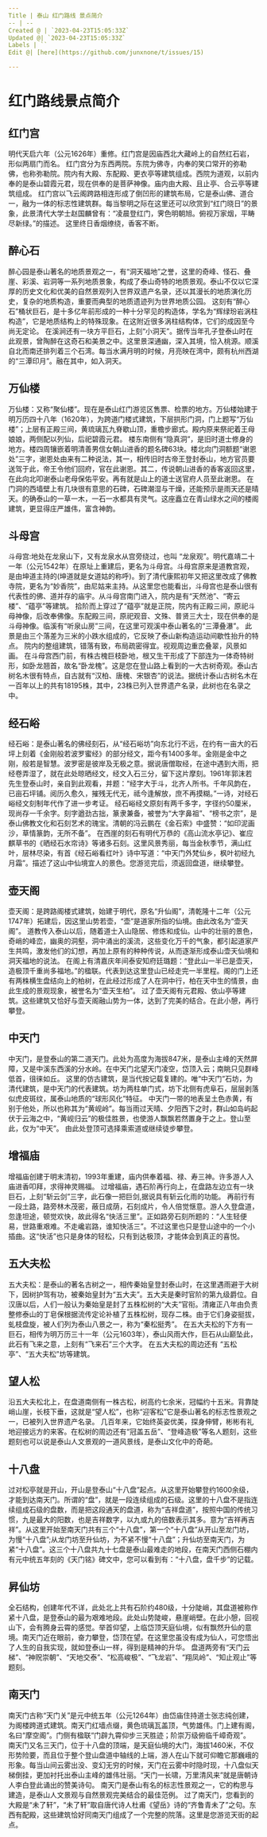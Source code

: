 ```yaml
---
Title | 泰山 红门路线 景点简介
-- | --
Created @ | `2023-04-23T15:05:33Z`
Updated @| `2023-04-23T15:05:33Z`
Labels | ``
Edit @| [here](https://github.com/junxnone/t/issues/15)

---
```

# 红门路线景点简介

## 红门宫

  明代天启六年（公元1626年）重修。红门宫是因庙西北大藏岭上的自然红石岩，形似两扇门而名。 红门宫分为东西两院。东院为佛寺，内奉的笑口常开的弥勒佛，也称弥勒院。院内有大殿、东配殿、更衣亭等建筑组成。西院为道观，以前内奉的是泰山碧霞元君，现在供奉的是菩萨神像。庙内由大殿、且止亭、合云亭等建筑组成。 红门宫以飞云阁跨路相连形成了倒凹形的建筑布局，它是泰山佛、道合一，融为一体的标志性建筑群。每当黎明之际在这里还可以欣赏到“红门晓日”的景象，此景清代大学士赵国麟曾有：“凌晨登红门，霁色明朝旭。俯视万家烟，平畴尽新绿。”的描述。 这里终日香烟缭绕，香客不断。


## 醉心石

醉心园是泰山著名的地质景观之一，有“洞天福地”之誉，这里的奇峰、怪石、叠崖、彩溪、岩洞等一系列地质景象，构成了泰山奇特的地质景观。泰山不仅以它深厚的历史文化和优美的自然景观列入世界双遗产名录，还以其漫长的地质演化历史，复杂的地质构造，重要而典型的地质遗迹列为世界地质公园。 这刻有“醉心石”桶状巨石，是十多亿年前形成的一种十分罕见的构造体，学名为“辉绿玢岩涡柱构造”，它是地质结构上的特殊现象。在这附近很多涡柱结构体，它们的成因至今尚无定论。 在溪涧还有一块方平巨石，上刻“小洞天”。据传当年孔子登泰山时在此观景，曾陶醉在这奇石和美景之中。这里景深通幽，深入其境，恰入桃源。顺溪自北而南还排列着三个石湾。每当水满月明的时候，月亮映在湾中，颇有杭州西湖的“三潭印月”。融在其中，如入洞天。

## 万仙楼

万仙楼：又称“聚仙楼”。现在是泰山红门游览区售票、检票的地方。万仙楼始建于明万历四十八年（1620年），为跨道门楼式建筑，下层拱形门洞，门上题写“万仙楼”；上层有正殿三间，黄琉璃瓦九脊歇山顶，重檐步廊式。殿内原来祭祀着王母娘娘，两侧配以列仙，后祀碧霞元君。 楼东南侧有“隐真洞”，是旧时道士修身的地方。楼四周镶嵌着明清善男信女朝山进香的题名碑63块。楼北向门洞额题“谢恩处”三字，谢恩处由来有二种说法，其一，相传旧时古帝王登封泰山，地方官员要送驾于此，帝王令他们回府，官在此谢恩。其二，传说朝山进香的香客返回这里，在此向北叩谢泰山老母保佑平安。再有就是山上的道士送官府人员至此谢恩。 在门洞的西墙壁上有几块很有意思的石碑，石碑潮湿与干燥，还能预示是雨天还是晴天。的确泰山的一草一木，一石一水都具有灵气。这座矗立在青山绿水之间的楼阁建筑，更显得庄严雄伟，富含神韵。

## 斗母宫

斗母宫:地处在龙泉山下，又有龙泉水从宫旁绕过，也叫 “龙泉观”。明代嘉靖二十一年（公元1542年）在原址上重建后，更名为斗母宫。斗母宫原来是道教宫观，是由坤道主持的(坤道就是女道姑的称呼)。到了清代康熙初年又把这里改成了佛教寺院，更名为“妙香院”，由尼姑来主持。从这里您也能看出，斗母宫也是泰山很有代表性的佛、道并存的庙宇。从斗母宫南门进入，院内是有“天然池”、“寄云楼”、“蕴亭”等建筑。 拾阶而上穿过了“蕴亭”就是正院，院内有正殿三间，原祀斗母神像，后改奉佛像。东配殿三间，原祀观音、文殊、普贤三大士，现在供奉的是斗母神像。临溪有“听泉山房”三间，在这里可观溪中泰山著名的“三潭叠瀑”。 此景是由三个落差为三米的小跌水组成的，它反映了泰山新构造运动间歇性抬升的特点。 院内的整组建筑，错落有致，布局疏密得宜。视观周边重峦叠翠，风景如画。 在斗母宫西门前，有株古槐巨枝卧地，根又生干形成了下部连为一体奇特树形，如卧龙翘首，故名“卧龙槐”。这是您在登山路上看到的一大古树奇观。泰山古树名木很有特点，自古就有“汉柏、唐槐、宋银杏”的说法。据统计泰山古树名木在一百年以上的共有18195株，其中，23株已列入世界遗产名录，此树也在名录之中。

## 经石峪

经石峪：是泰山著名的佛经刻石，从“经石峪坊”向东北行不远，在约有一亩大的石坪上刻着《金刚般若波罗蜜经》的部分经文，距今有1400多年。金刚是金中之刚，般若是智慧。波罗密是彼岸及无极之意。据说唐僧取经，在途中遇到大雨，把经卷弄湿了，就在此处晾晒经文，经文入石三分，留下这片摩刻。1961年郭沫若先生登泰山时，亲自到此观看，并题：“经字大于斗，北齐人所书。千年风韵在，已亩石坪铺。阅历久愈久，摧残无代无，祗今逢解放，庶不再摸糊。”一诗，对经石峪经文刻制年代作了进一步考证。 经石峪经文原刻有两千多字，字径约50厘米，现尚存一千余字。刻字遒劲古拙，篆隶兼备，被誉为“大字鼻祖”、“榜书之宗”，是泰山佛教文化和石刻艺术的瑰宝。清朝的冯云鹏在《金石索》中盛赞：“如印泥画沙，草情篆韵，无所不备”。 在西崖的刻石有明代万恭的《高山流水亭记》、崔应麒草书的《晒经石水帘诗》等诸多石刻。这里风景秀丽，每当金秋季节，满山红叶，层林尽染，有首《经石峪看红叶》诗中写道：“中天门外梵仙乡，枫叶初经九月霜”。描述了这山中仙境宜人的景色。您游览完后，须返回盘道，继续攀登。


## 壶天阁

壶天阁：是跨路阁楼式建筑，始建于明代，原名“升仙阁”，清乾隆十二年（公元1747年）拓建后，因这里山势若壶，“壶”是道家所指的仙境。由此改名为“壶天阁”。 道教传入泰山以后，随着道士入山隐居、修炼和成仙。山中的壮丽的景色，奇峭的峰峦，幽奥的洞壑，洞中涌出的溪流，这些变化万千的气象，都引起道家产生共鸣，激发他们的幻想，再加上原有的种种传说，从而逐渐形成泰山壶天仙境和洞天福地的说法。 在阁上有清嘉庆年间泰安知府廷璐题：“登此山一半已是壶天，造极顶千重尚多福地。”的楹联。代表到达这里登山已经走完一半里程。阁的门上还有两株横生盘结向上的柏树，在此经过形成了人在洞中行，柏在天中生的情景，由此生成的景观现象，被誉名为“壶天生柏”。 过了壶天阁有元君殿、依山亭等建筑。这些建筑又恰好与壶天阁融山势为一体，达到了完美的结合。在此小憩，再行攀登。

##  中天门

中天门，是登泰山的第二道天门。此处为高度为海拔847米，是泰山主峰的天然屏障，又是中溪东西溪的分水岭。在中天门北望天门凌空，岱顶入云；南眺只见群峰低首，徂徕如丘。 这里的仿古建筑，是当代按记载复建的。唯“中天门”石坊，为清代建筑，是中天门的代表建筑。坊为两柱单门式，坊下北侧有虎阜石，层层剥落似虎皮斑纹，属泰山地质的“球形风化”特征。 中天门一带的地表呈土色赤黄，有别于他处，所以也称其为“黄岘岭”。每当雨过天晴、夕阳西下之时，群山如岛屿起伏于云海之中，“黄岘归云”的极佳胜景，也使游人飘飘若然置身于之上。登山至此，仅为“中天”。 由此处登顶可选择乘索道或继续徒步攀登。 


## 增福庙

增福庙创建于明末清初，1993年重建，庙内供奉着福、禄、寿三神。许多游人入庙进香叩拜，求得神灵赐福。 过增福庙，遇石阶再行向上，在盘路左边立有一块巨石，上刻“斩云剑”三字，此石像一把巨剑,据说具有斩云化雨的功能。 再前行有一段土路，路旁林木茂密，蔽日成荫，石刻成片，令人倍觉惬意。游人久登盘道，忽逢坦途，顿觉欢快，故此得名“快活三里”。正如路旁石刻所题的：“人生轻便易，世路重艰难。不走巉岩路，谁知快活三”。不过这里也只是登山途中的一个小插曲。这“快活”也只是身体的轻松，只有到达极顶，才能体会到真正的喜悦。

## 五大夫松

五大夫松：是泰山的著名古树之一，相传秦始皇登封泰山时，在这里遇雨避于大树下，因树护驾有功，被秦始皇封为“五大夫”。五大夫是秦时官阶的第九级爵位。自汉唐以后，人们一般认为秦始皇是封了五株松树的“大夫”官衔。清雍正八年由负责整修泰山的丁皂保根据流传定论补植了五株松树，现存二株。由于它们身姿挺拔，虬枝盘旋，被人们列为泰山八景之一，称为“秦松挺秀”。 在五大夫松的下方有一巨石，相传为明万历三十一年（公元1603年），泰山风雨大作，巨石从山巅坠此，此石有飞来之意，上刻有“飞来石”三个大字。 在五大夫松的周边还有 “五松亭”、“五大夫松”坊等建筑。

## 望人松

沿五大夫松北上，在盘道南侧有一株古松，树高约七余米，冠幅约十五米。背靠陡峭山崖，长枝下垂，这就是“望人松”，也称“迎客松”它是泰山著名的标志性景观之一，已被列入世界遗产名录。 几百年来，它始终英姿优美，探身伸臂，彬彬有礼地迎接远方的来客。在松树的周边还有“冠盖五岳”、“登峰造极”等名人题刻，这些题刻也可以说是泰山人文景观的一道风景线，是泰山文化中的奇葩。

## 十八盘

过对松亭就是开山，开山是登泰山“十八盘”起点。从这里开始攀登约1600余级，才能到达南天门。所谓的“盘”，就是一段连续组成的石级。这里的十八盘不是指连续组成石级的盘数，而是把这段通天的盘道，称为“吉祥盘道”，按照中国的传统习惯，九是最大的阳数，也是吉祥数字，以九或九的倍数表示其多。意为“吉祥再吉祥”。从这里开始至南天门共有三个“十八盘”，第一个“十八盘”从开山至龙门坊，为慢“十八盘”;从龙门坊至升仙坊，为不紧不慢“十八盘”；升仙坊至南天门，为紧“十八盘”。这三个十八盘共九十七盘是泰山最难走的地段，在南天门西侧石棚内有元中统五年刻的《天门铭》碑文中，您可以看到有：“十八盘，盘千步”的记载。

## 昇仙坊

全石结构，创建年代不详，此处北上共有石阶约480级，十分陡峭，其盘道被称作紧十八盘，是登泰山的最为艰难地段。此处山势陡峻，悬崖峭壁。在此小憩，回视山下，会有腾身云霄的感觉。举首仰望，上临岱顶天庭仙境，似有飘然升仙的意境。南天门近在眼前，奋力攀登，岱顶在望。在这里您虽没有成为仙人，可您悟出了人生的自我实现，就如登泰山一样，得到是精神的升华。 盘道两旁有“天门云梯”、“神贶崇朝”、“天地交泰”、“松高峻极”、“飞龙岩”、“翔凤岭”、“知止观止”等题刻。

## 南天门

南天门古称“天门关”是元中统五年（公元1264年）由岱庙住持道士张志纯创建，为阁楼跨道式建筑。南天门红墙点缀，黄色琉璃瓦盖顶，气势雄伟。门上建有阁，名曰“摩空阁”。门侧有楹联“门辟九霄仰步三天胜迹；阶崇万级俯临千嶂奇观”。 南天门又名三天门，位于十八盘的顶端，是天庭仙境的大门，海拔1460米，不仅形势险要，而且位于整个登山盘道中轴线的上端，游人在山下就可仰瞻它那巍峨的形象。每当山间云雾出没、变幻无穷的时候，天门在云雾中时隐时现，十八盘似天梯倒挂，更加衬托出泰山主峰的雄伟壮丽。“天门一长啸，万里清风来”就是唐朝诗人李白登此诵出的赞美诗句。 南天门是泰山有名的标志性景观之一，它的构思与建造，是泰山人文景观与自然景观完美结合的最佳范例。 过了南天门，您看到的大殿是“未了轩”，“未了轩”取自唐代诗人杜甫《望岳》诗的“齐鲁青未了”之句。东西有配殿，这些建筑恰好同南天门组成了一个完整的院落。这里是您游览天街的起点。

